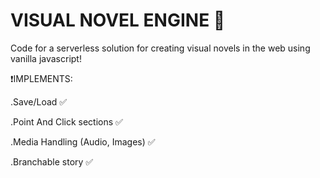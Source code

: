 # VISUAL NOVEL ENGINE 📖
Code for a serverless solution for creating visual novels in the web using vanilla javascript!

❗IMPLEMENTS:

.Save/Load ✅

.Point And Click sections ✅

.Media Handling (Audio, Images) ✅

.Branchable story ✅
